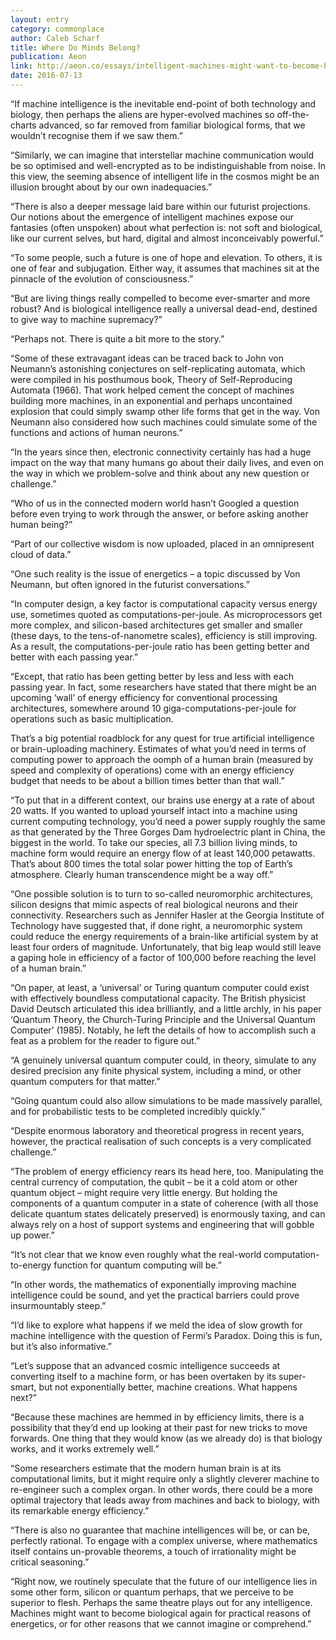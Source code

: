 ```yaml
---
layout: entry
category: commonplace
author: Caleb Scharf
title: Where Do Minds Belong?
publication: Aeon
link: http://aeon.co/essays/intelligent-machines-might-want-to-become-biological-again
date: 2016-07-13
---
```


“If machine intelligence is the inevitable end-point of both technology and biology, then perhaps the aliens are hyper-evolved machines so off-the-charts advanced, so far removed from familiar biological forms, that we wouldn’t recognise them if we saw them.”

“Similarly, we can imagine that interstellar machine communication would be so optimised and well-encrypted as to be indistinguishable from noise. In this view, the seeming absence of intelligent life in the cosmos might be an illusion brought about by our own inadequacies.”

“There is also a deeper message laid bare within our futurist projections. Our notions about the emergence of intelligent machines expose our fantasies (often unspoken) about what perfection is: not soft and biological, like our current selves, but hard, digital and almost inconceivably powerful.”

“To some people, such a future is one of hope and elevation. To others, it is one of fear and subjugation. Either way, it assumes that machines sit at the pinnacle of the evolution of consciousness.”

“But are living things really compelled to become ever-smarter and more robust? And is biological intelligence really a universal dead-end, destined to give way to machine supremacy?”

“Perhaps not. There is quite a bit more to the story.”

“Some of these extravagant ideas can be traced back to John von Neumann’s astonishing conjectures on self-replicating automata, which were compiled in his posthumous book, Theory of Self-Reproducing Automata (1966). That work helped cement the concept of machines building more machines, in an exponential and perhaps uncontained explosion that could simply swamp other life forms that get in the way. Von Neumann also considered how such machines could simulate some of the functions and actions of human neurons.”

“In the years since then, electronic connectivity certainly has had a huge impact on the way that many humans go about their daily lives, and even on the way in which we problem-solve and think about any new question or challenge.”

“Who of us in the connected modern world hasn’t Googled a question before even trying to work through the answer, or before asking another human being?”

“Part of our collective wisdom is now uploaded, placed in an omnipresent cloud of data.”

“One such reality is the issue of energetics – a topic discussed by Von Neumann, but often ignored in the futurist conversations.”

“In computer design, a key factor is computational capacity versus energy use, sometimes quoted as computations-per-joule. As microprocessors get more complex, and silicon-based architectures get smaller and smaller (these days, to the tens-of-nanometre scales), efficiency is still improving. As a result, the computations-per-joule ratio has been getting better and better with each passing year.”

“Except, that ratio has been getting better by less and less with each passing year. In fact, some researchers have stated that there might be an upcoming ‘wall’ of energy efficiency for conventional processing architectures, somewhere around 10 giga-computations-per-joule for operations such as basic multiplication.

That’s a big potential roadblock for any quest for true artificial intelligence or brain-uploading machinery. Estimates of what you’d need in terms of computing power to approach the oomph of a human brain (measured by speed and complexity of operations) come with an energy efficiency budget that needs to be about a billion times better than that wall.”

“To put that in a different context, our brains use energy at a rate of about 20 watts. If you wanted to upload yourself intact into a machine using current computing technology, you’d need a power supply roughly the same as that generated by the Three Gorges Dam hydroelectric plant in China, the biggest in the world. To take our species, all 7.3 billion living minds, to machine form would require an energy flow of at least 140,000 petawatts. That’s about 800 times the total solar power hitting the top of Earth’s atmosphere. Clearly human transcendence might be a way off.”

“One possible solution is to turn to so-called neuromorphic architectures, silicon designs that mimic aspects of real biological neurons and their connectivity. Researchers such as Jennifer Hasler at the Georgia Institute of Technology have suggested that, if done right, a neuromorphic system could reduce the energy requirements of a brain-like artificial system by at least four orders of magnitude. Unfortunately, that big leap would still leave a gaping hole in efficiency of a factor of 100,000 before reaching the level of a human brain.”

“On paper, at least, a ‘universal’ or Turing quantum computer could exist with effectively boundless computational capacity. The British physicist David Deutsch articulated this idea brilliantly, and a little archly, in his paper ‘Quantum Theory, the Church-Turing Principle and the Universal Quantum Computer’ (1985). Notably, he left the details of how to accomplish such a feat as a problem for the reader to figure out.”

“A genuinely universal quantum computer could, in theory, simulate to any desired precision any finite physical system, including a mind, or other quantum computers for that matter.”

“Going quantum could also allow simulations to be made massively parallel, and for probabilistic tests to be completed incredibly quickly.”

“Despite enormous laboratory and theoretical progress in recent years, however, the practical realisation of such concepts is a very complicated challenge.”

“The problem of energy efficiency rears its head here, too. Manipulating the central currency of computation, the qubit – be it a cold atom or other quantum object – might require very little energy. But holding the components of a quantum computer in a state of coherence (with all those delicate quantum states delicately preserved) is enormously taxing, and can always rely on a host of support systems and engineering that will gobble up power.”

“It’s not clear that we know even roughly what the real-world computation-to-energy function for quantum computing will be.”

“In other words, the mathematics of exponentially improving machine intelligence could be sound, and yet the practical barriers could prove insurmountably steep.”

“I’d like to explore what happens if we meld the idea of slow growth for machine intelligence with the question of Fermi’s Paradox. Doing this is fun, but it’s also informative.”

“Let’s suppose that an advanced cosmic intelligence succeeds at converting itself to a machine form, or has been overtaken by its super-smart, but not exponentially better, machine creations. What happens next?”

“Because these machines are hemmed in by efficiency limits, there is a possibility that they’d end up looking at their past for new tricks to move forwards. One thing that they would know (as we already do) is that biology works, and it works extremely well.”

“Some researchers estimate that the modern human brain is at its computational limits, but it might require only a slightly cleverer machine to re-engineer such a complex organ. In other words, there could be a more optimal trajectory that leads away from machines and back to biology, with its remarkable energy efficiency.”

“There is also no guarantee that machine intelligences will be, or can be, perfectly rational. To engage with a complex universe, where mathematics itself contains un-provable theorems, a touch of irrationality might be critical seasoning.”

“Right now, we routinely speculate that the future of our intelligence lies in some other form, silicon or quantum perhaps, that we perceive to be superior to flesh. Perhaps the same theatre plays out for any intelligence. Machines might want to become biological again for practical reasons of energetics, or for other reasons that we cannot imagine or comprehend.”

